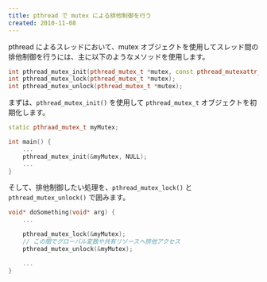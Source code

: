 ```yaml
---
title: pthread で mutex による排他制御を行う
created: 2010-11-08
---
```


pthread によるスレッドにおいて、mutex オブジェクトを使用してスレッド間の排他制御を行うには、主に以下のようなメソッドを使用します。

~~~ cpp
int pthread_mutex_init(pthread_mutex_t *mutex, const pthread_mutexattr_t *attr);
int pthread_mutex_lock(pthread_mutex_t *mutex);
int pthread_mutex_unlock(pthread_mutex_t *mutex);
~~~

まずは、`pthread_mutex_init()` を使用して `pthread_mutex_t` オブジェクトを初期化します。

~~~ cpp
static pthraad_mutex_t myMutex;

int main() {
    ...
    pthread_mutex_init(&myMutex, NULL);
    ...
}
~~~

そして、排他制御したい処理を、`pthread_mutex_lock()` と `pthread_mutex_unlock()` で囲みます。

~~~ cpp
void* doSomething(void* arg) {
    ...

    pthread_mutex_lock(&myMutex);
    // この間でグローバル変数や共有リソースへ排他アクセス
    pthread_mutex_unlock(&myMutex);

    ...
}
~~~

